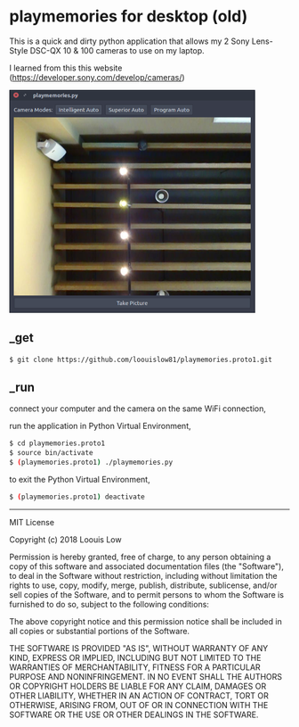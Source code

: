 # playmemories for desktop (old)

This is a quick and dirty python application that allows my 2 Sony Lens-Style DSC-QX 10 & 100 cameras to use on my laptop.

I learned from this this website (https://developer.sony.com/develop/cameras/)

<p align="left">
  <img src="Screenshot_1.png" height="400">
</p>

## _get

```bash
$ git clone https://github.com/loouislow81/playmemories.proto1.git
```

## _run

connect your computer and the camera on the same WiFi connection,

run the application in Python Virtual Environment,

```bash
$ cd playmemories.proto1
$ source bin/activate
$ (playmemories.proto1) ./playmemories.py
```

to exit the Python Virtual Environment,

```bash
$ (playmemories.proto1) deactivate
```
---

MIT License

Copyright (c) 2018 Loouis Low

Permission is hereby granted, free of charge, to any person obtaining a copy
of this software and associated documentation files (the "Software"), to deal
in the Software without restriction, including without limitation the rights
to use, copy, modify, merge, publish, distribute, sublicense, and/or sell
copies of the Software, and to permit persons to whom the Software is
furnished to do so, subject to the following conditions:

The above copyright notice and this permission notice shall be included in all
copies or substantial portions of the Software.

THE SOFTWARE IS PROVIDED "AS IS", WITHOUT WARRANTY OF ANY KIND, EXPRESS OR
IMPLIED, INCLUDING BUT NOT LIMITED TO THE WARRANTIES OF MERCHANTABILITY,
FITNESS FOR A PARTICULAR PURPOSE AND NONINFRINGEMENT. IN NO EVENT SHALL THE
AUTHORS OR COPYRIGHT HOLDERS BE LIABLE FOR ANY CLAIM, DAMAGES OR OTHER
LIABILITY, WHETHER IN AN ACTION OF CONTRACT, TORT OR OTHERWISE, ARISING FROM,
OUT OF OR IN CONNECTION WITH THE SOFTWARE OR THE USE OR OTHER DEALINGS IN THE
SOFTWARE.
